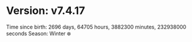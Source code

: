 # Version: v7.4.17
Time since birth: 2696 days, 64705 hours, 3882300 minutes, 232938000 seconds
Season: Winter ❄️
